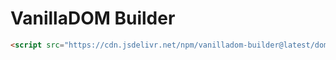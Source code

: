 # VanillaDOM Builder

```html
<script src="https://cdn.jsdelivr.net/npm/vanilladom-builder@latest/dom-builder.js"></script>
```
